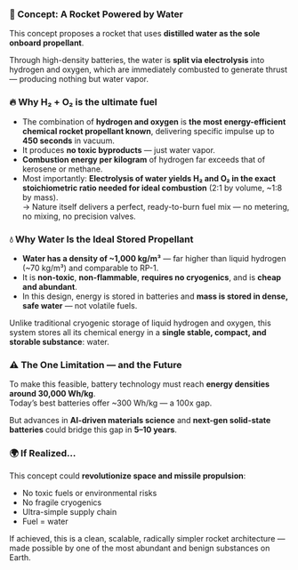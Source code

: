 ### 🚀 Concept: A Rocket Powered by Water

This concept proposes a rocket that uses **distilled water as the sole onboard propellant**.

Through high-density batteries, the water is **split via electrolysis** into hydrogen and oxygen, which are immediately combusted to generate thrust — producing nothing but water vapor.

### 🔥 Why H₂ + O₂ is the ultimate fuel

- The combination of **hydrogen and oxygen** is **the most energy-efficient chemical rocket propellant known**, delivering specific impulse up to **450 seconds** in vacuum.
- It produces **no toxic byproducts** — just water vapor.
- **Combustion energy per kilogram** of hydrogen far exceeds that of kerosene or methane.
- Most importantly: **Electrolysis of water yields H₂ and O₂ in the exact stoichiometric ratio needed for ideal combustion** (2:1 by volume, ~1:8 by mass).  
  → Nature itself delivers a perfect, ready-to-burn fuel mix — no metering, no mixing, no precision valves.

### 💧 Why Water Is the Ideal Stored Propellant

- **Water has a density of ~1,000 kg/m³** — far higher than liquid hydrogen (~70 kg/m³) and comparable to RP-1.
- It is **non-toxic**, **non-flammable**, **requires no cryogenics**, and is **cheap and abundant**.
- In this design, energy is stored in batteries and **mass is stored in dense, safe water** — not volatile fuels.

Unlike traditional cryogenic storage of liquid hydrogen and oxygen, this system stores all its chemical energy in a **single stable, compact, and storable substance**: water.

### ⚠️ The One Limitation — and the Future

To make this feasible, battery technology must reach **energy densities around 30,000 Wh/kg**.  
Today’s best batteries offer ~300 Wh/kg — a 100x gap.

But advances in **AI-driven materials science** and **next-gen solid-state batteries** could bridge this gap in **5–10 years**.

### 🌍 If Realized…

This concept could **revolutionize space and missile propulsion**:
- No toxic fuels or environmental risks  
- No fragile cryogenics  
- Ultra-simple supply chain  
- Fuel = water

If achieved, this is a clean, scalable, radically simpler rocket architecture — made possible by one of the most abundant and benign substances on Earth.